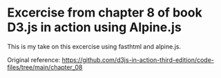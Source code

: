 # Excercise from chapter 8 of book D3.js in action using Alpine.js
 
 This is my take on this excercise using fasthtml and alpine.js. 
 
 Original reference: https://github.com/d3js-in-action-third-edition/code-files/tree/main/chapter_08
